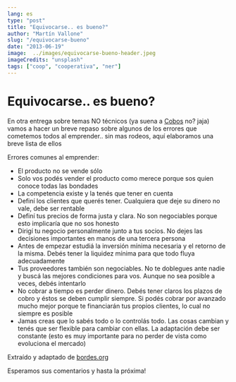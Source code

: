 ```yaml
---
lang: es
type: "post"
title: "Equivocarse.. es bueno?"
author: "Martín Vallone"
slug: "/equivocarse-bueno"
date: "2013-06-19"
image:  ../images/equivocarse-bueno-header.jpeg
imageCredits: "unsplash"
tags: ["coop", "cooperativa", "ner"]
---
```


# Equivocarse.. es bueno?

En otra entrega sobre temas NO técnicos (ya suena a [Cobos](http://www.youtube.com/watch?v=a73cfkCVNzQ) no? jaja) vamos a hacer un breve repaso sobre algunos de los errores que cometemos todos al emprender.. sin mas rodeos, aquí elaboramos una breve lista de ellos

Errores comunes al emprender:

- El producto no se vende sólo
- Solo vos podés vender el producto como merece porque sos quien conoce todas las bondades
- La competencia existe y la tenés que tener en cuenta
- Definí los clientes que querés tener. Cualquiera que deje su dinero no vale, debe ser rentable
- Definí tus precios de forma justa y clara. No son negociables porque esto implicaría que no sos honesto
- Dirigí tu negocio personalmente junto a tus socios. No dejes las decisiones importantes en manos de una tercera persona
- Antes de empezar estudiá la inversión mínima necesaria y el retorno de la misma. Debés tener la liquidez mínima para que todo fluya adecuadamente
- Tus proveedores también son negociables. No te doblegues ante nadie y buscá las mejores condiciones para vos. Aunque no sea posible a veces, debés intentarlo
- No cobrar a tiempo es perder dinero. Debés tener claros los plazos de cobro y éstos se deben cumplir siempre. Si podés cobrar por avanzado mucho mejor porque te financiarán tus propios clientes, lo cual no siempre es posible
- Jamas creas que lo sabés todo o lo controlás todo. Las cosas cambian y tenés que ser flexible para cambiar con ellas. La adaptación debe ser constante (esto es muy importante para no perder de vista como evoluciona el mercado)

Extraído y adaptado de [bordes.org](http://bordes.org/1168/errores-comunes-del-emprendedor/)

Esperamos sus comentarios y hasta la próxima!